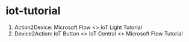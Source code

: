 # iot-tutorial

1. Action2Device: Microsoft Flow <> IoT Light Tutorial
2. Device2Action: IoT Button <> IoT Central <> Microsoft Flow Tutorial